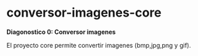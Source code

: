 # conversor-imagenes-core

**Diagonostico 0:  Conversor imagenes**

El proyecto core permite convertir imagenes (bmp,jpg,png y gif).

